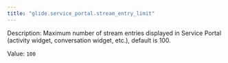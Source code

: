 ```yaml
---
title: "glide.service_portal.stream_entry_limit"
---
```


Description: Maximum number of stream entries displayed in Service Portal (activity widget, conversation widget, etc.), default is 100.

Value: `100`